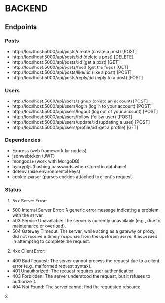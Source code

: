 # BACKEND

## Endpoints
### Posts
- http://localhost:5000/api/posts/create (create a post) [POST]
- http://localhost:5000/api/posts/:id (delete a post) [DELETE]
- http://localhost:5000/api/posts/:id (get a post) [GET]
- http://localhost:5000/api/posts/feed (get the feed) [GET]
- http://localhost:5000/api/posts/like/:id (like a post) [POST]
- http://localhost:5000/api/posts/reply/:id (reply to a post) [POST]
  
### Users
- http://localhost:5000/api/users/signup (create an account) [POST]
- http://localhost:5000/api/users/login (log in to your account) [POST]
- http://localhost:5000/api/users/logout (log out of your account) [POST]
- http://localhost:5000/api/users/follow (follow user) [POST]
- http://localhost:5000/api/users/update/:id (updating a user) [POST]
- http://localhost:5000/api/users/profile/:id (get a profile) [GET]

### Dependencies
- Express (web framework for nodejs)
- jsonwebtoken (JWT)
- mongoose (work with MongoDB)
- bycryptjs (hashing passwords when stored in database)
- dotenv (hide environmental keys)
- cookie-parser (parses cookies attached to client's request)

### Status
1) 5xx Server Error:
- 500 Internal Server Error: A generic error message indicating a problem with the server.
- 503 Service Unavailable: The server is currently unavailable (e.g., due to maintenance or overload).
- 504 Gateway Timeout: The server, while acting as a gateway or proxy, did not receive a timely response from the upstream server it accessed in attempting to complete the request.
2) 4xx Client Error:
- 400 Bad Request: The server cannot process the request due to a client error (e.g., malformed request syntax).
- 401 Unauthorized: The request requires user authentication.
- 403 Forbidden: The server understood the request, but it refuses to authorize it.
- 404 Not Found: The server cannot find the requested resource.

3
